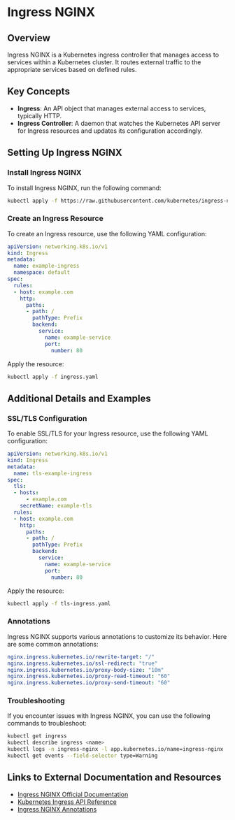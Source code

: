 # Ingress NGINX

## Overview
Ingress NGINX is a Kubernetes ingress controller that manages access to services within a Kubernetes cluster. It routes external traffic to the appropriate services based on defined rules.

## Key Concepts
- **Ingress**: An API object that manages external access to services, typically HTTP.
- **Ingress Controller**: A daemon that watches the Kubernetes API server for Ingress resources and updates its configuration accordingly.

## Setting Up Ingress NGINX

### Install Ingress NGINX
To install Ingress NGINX, run the following command:
```sh
kubectl apply -f https://raw.githubusercontent.com/kubernetes/ingress-nginx/main/deploy/static/provider/cloud/deploy.yaml
```

### Create an Ingress Resource
To create an Ingress resource, use the following YAML configuration:
```yaml
apiVersion: networking.k8s.io/v1
kind: Ingress
metadata:
  name: example-ingress
  namespace: default
spec:
  rules:
  - host: example.com
    http:
      paths:
      - path: /
        pathType: Prefix
        backend:
          service:
            name: example-service
            port:
              number: 80
```
Apply the resource:
```sh
kubectl apply -f ingress.yaml
```

## Additional Details and Examples

### SSL/TLS Configuration
To enable SSL/TLS for your Ingress resource, use the following YAML configuration:
```yaml
apiVersion: networking.k8s.io/v1
kind: Ingress
metadata:
  name: tls-example-ingress
spec:
  tls:
  - hosts:
      - example.com
    secretName: example-tls
  rules:
  - host: example.com
    http:
      paths:
      - path: /
        pathType: Prefix
        backend:
          service:
            name: example-service
            port:
              number: 80
```
Apply the resource:
```sh
kubectl apply -f tls-ingress.yaml
```

### Annotations
Ingress NGINX supports various annotations to customize its behavior. Here are some common annotations:
```yaml
nginx.ingress.kubernetes.io/rewrite-target: "/"
nginx.ingress.kubernetes.io/ssl-redirect: "true"
nginx.ingress.kubernetes.io/proxy-body-size: "10m"
nginx.ingress.kubernetes.io/proxy-read-timeout: "60"
nginx.ingress.kubernetes.io/proxy-send-timeout: "60"
```

### Troubleshooting
If you encounter issues with Ingress NGINX, you can use the following commands to troubleshoot:
```sh
kubectl get ingress
kubectl describe ingress <name>
kubectl logs -n ingress-nginx -l app.kubernetes.io/name=ingress-nginx
kubectl get events --field-selector type=Warning
```

## Links to External Documentation and Resources
- [Ingress NGINX Official Documentation](https://kubernetes.github.io/ingress-nginx/)
- [Kubernetes Ingress API Reference](https://kubernetes.io/docs/concepts/services-networking/ingress/)
- [Ingress NGINX Annotations](https://kubernetes.github.io/ingress-nginx/user-guide/nginx-configuration/annotations/)
